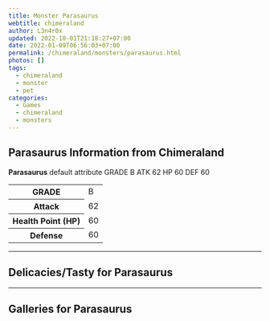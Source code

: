 ```yaml
---
title: Monster Parasaurus
webtitle: chimeraland
author: L3n4r0x
updated: 2022-10-01T21:18:27+07:00
date: 2022-01-09T06:56:03+07:00
permalink: /chimeraland/monsters/parasaurus.html
photos: []
tags:
  - chimeraland
  - monster
  - pet
categories:
  - Games
  - chimeraland
  - monsters
---
```


<section id="bootstrap-wrapper"><link rel="stylesheet" href="https://rawcdn.githack.com/dimaslanjaka/Web-Manajemen/0c3b5aa1813bd4abcd2c11bf3e37928b15c28664/css/bootstrap-5-3-0-alpha3-wrapper.css"/><h2 id="attribute">Parasaurus Information from Chimeraland</h2><p><b>Parasaurus</b> default attribute GRADE B ATK 62 HP 60 DEF 60<table><tr><th>GRADE</th><td>B</td></tr><tr><th>Attack</th><td>62</td></tr><tr><th>Health Point (HP)</th><td>60</td></tr><tr><th>Defense</th><td>60</td></tr></table></p><hr/><h2 id="delicacies">Delicacies/Tasty for Parasaurus</h2><div class="text-white bg-dark"></div><hr/><div id="gallery"><h2>Galleries for Parasaurus</h2><div class="row"></div></div></section>